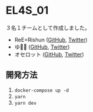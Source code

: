 # EL4S_01

３名１チームとして作成しました。

* ReE=Rishun ([GitHub](https://github.com/ree-rishun/), [Twitter](https://twitter.com/reerishun/))
* ゆ🐔🍗 ([GitHub](), [Twitter](https://twitter.com/you_v_kuku/))
* オセロット ([GitHub](https://github.com/ozelotjp), [Twitter](https://twitter.com/ozelotjp/))

## 開発方法

1. `docker-compose up -d`
2. `yarn`
3. `yarn dev`
